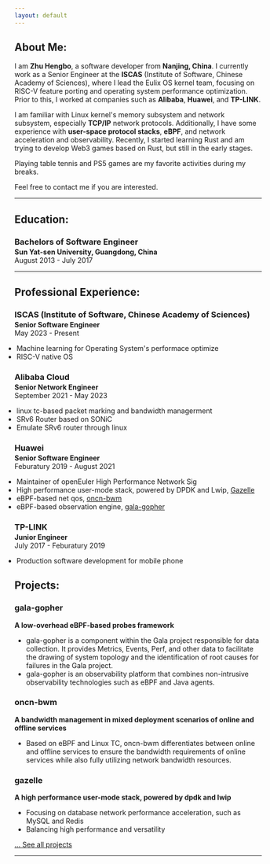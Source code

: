 ```yaml
---
layout: default
---
```

## About Me:

I am **Zhu Hengbo**, a software developer from **Nanjing, China**. I currently work as a Senior Engineer at the **ISCAS** (Institute of Software, Chinese Academy of Sciences), where I lead the Eulix OS kernel team, focusing on RISC-V feature porting and operating system performance optimization. Prior to this, I worked at companies such as **Alibaba**, **Huawei**, and **TP-LINK**.

I am familiar with Linux kernel's memory subsystem and network subsystem, especially **TCP/IP** network protocols. Additionally, I have some experience with **user-space protocol stacks**, **eBPF**, and network acceleration and observability. Recently, I started learning Rust and am trying to develop Web3 games based on Rust, but still in the early stages.

Playing table tennis and PS5 games are my favorite activities during my breaks.

Feel free to contact me if you are interested.

---

## Education:

<h3 style="margin-bottom:2px;">Bachelors of Software Engineer</h3>
<h4 style="margin:0;">Sun Yat-sen University, Guangdong, China</h4>
August 2013 - July 2017

---

## Professional Experience:

<h3 style="margin-bottom:2px;">ISCAS (Institute of Software, Chinese Academy of Sciences)</h3>
<p style="margin:0;"><b>Senior Software Engineer</b><br>
May 2023 - Present</p>
<ul style="margin-left: -1.4em;">
  <li>Machine learning for Operating System's performace optimize</li>
  <li>RISC-V native OS</li>
</ul>

<h3 style="margin-bottom:2px;">Alibaba Cloud</h3>
<p style="margin:0;"><b>Senior Network Engineer</b><br>
September 2021 - May 2023</p>
<ul style="margin-left: -1.4em;">
  <li>linux tc-based packet marking and bandwidth managerment </li>
  <li>SRv6 Router based on SONiC</li>
  <li>Emulate SRv6 router through linux</li>
</ul>

<h3 style="margin-bottom:2px;">Huawei</h3>
<p style="margin:0;"><b>Senior Software Engineer</b><br>
Feburatury 2019 - August 2021</p>
<ul style="margin-left: -1.4em;">
  <li>Maintainer of openEuler High Performance Network Sig</li>
  <li>High performance user-mode stack, powered by DPDK and Lwip, <a href="https://gitee.com/openeuler/gazelle">Gazelle</a></li>
  <li>eBPF-based net qos, <a href="https://gitee.com/openeuler/oncn-bwm">oncn-bwm</a></li>
  <li>eBPF-based observation engine, <a href="https://gitee.com/openeuler/gala-gopher">gala-gopher</a></li>
</ul>

<h3 style="margin-bottom:2px;">TP-LINK</h3>
<p style="margin:0;"><b>Junior Engineer</b><br>
July 2017 - Feburatury 2019</p>
<ul style="margin-left: -1.4em;">
  <li>Production software development for mobile phone</li>
</ul>

## Projects:

<div class="card">
  <h3>gala-gopher</h3>
  <p><b>A low-overhead eBPF-based probes framework</b></p>
  <ul>
    <li>gala-gopher is a component within the Gala project responsible for data collection. It provides Metrics, Events, Perf, and other data to facilitate the drawing of system topology and the identification of root causes for failures in the Gala project. </li>
    <li>gala-gopher is an observability platform that combines non-intrusive observability technologies such as eBPF and Java agents.</li>
  </ul>
  <a href="https://gitee.com/openeuler/gala-gopher"><span class="card-link-spanner"></span></a>
</div>

<div class="card">
  <h3>oncn-bwm</h3>
  <p><b>A bandwidth management in mixed deployment scenarios of online and offline services</b></p>
  <ul>
    <li>Based on eBPF and Linux TC, oncn-bwm differentiates between online and offline services to ensure the bandwidth requirements of online services while also fully utilizing network bandwidth resources.</li>
  </ul>
  <a href="https://gitee.com/openeuler/oncn-bwm"><span class="card-link-spanner"></span></a>
</div>

<div class="card">
  <h3>gazelle</h3>
  <p><b>A high performance user-mode stack, powered by dpdk and lwip</b></p>
  <ul>
    <li>Focusing on database network performance acceleration, such as MySQL and Redis</li>
    <li>Balancing high performance and versatility</li>
  </ul>
  <a href="https://gitee.com/openeuler/gazelle"><span class="card-link-spanner"></span></a>
</div>

[... See all projects](./projects)

---
